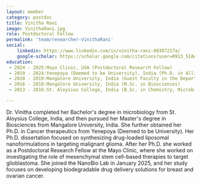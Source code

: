 ```yaml
---
layout: member
category: postdoc
title: Vinitha Rani
image: VinithaRani.jpg
role: Postdoctoral Fellow
permalink: 'team/researcher-VinithaRani'
social:
    linkedin: https://www.linkedin.com/in/vinitha-rani-00387217a/
    google-scholar: https://scholar.google.com/citations?user=0913_5IAAAAJ&hl=en&oi=ao
education:
 - 2024 - 2025:Mayo Clinic, USA (Postdoctoral Research Fellow)
 - 2019 - 2024:Yenepoya (Deemed to be University), India (Ph.D. in Allied Health and Basic Sciences)
 - 2018 - 2019:Mangalore University, India (Guest Faculty in the Department of Food Science and Nutrition)
 - 2016 - 2018:Mangalore University, India (M.Sc. in Biosciences)
 - 2013 - 2016:St. Aloysius College, India (B.Sc. in Chemistry, Microbiology, Zoology)

---
```


Dr. Vinitha completed her Bachelor's degree in microbiology from St. Aloysius College, India, and then pursued her Master's degree in Biosciences from Mangalore University, India. She further obtained her Ph.D. in Cancer therapeutics from Yenepoya (Deemed to be University). Her Ph.D. dissertation focused on synthesizing drug-loaded liposomal nanoformulations in targeting malignant glioma. After her Ph.D. she worked as a Postdoctoral Research Fellow at the Mayo Clinic, where she worked on investigating the role of mesenchymal stem cell-based therapies to target glioblastoma. She joined the NanoBio Lab in January 2025, and her study focuses on developing biodegradable drug delivery solutions for breast and ovarian cancer.
